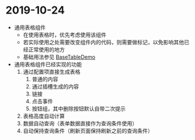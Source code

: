 # 2019-10-24
- 通用表格组件
    - 在使用表格时，优先考虑使用该组件
    - 若实际使用之处需要改变组件内的代码，则需要做标记，以免影响其他已经正常使用的地方
    - 基础用法参见 [BaseTableDemo](http://localhost:4101/demo/base-table)
- 通用表格组件已经实现的功能
    1. 通过配置项直接生成表格
        1. 普通的内容
        2. 通过插槽生成的内容
        3. 链接
        4. 点击事件
        5. 按钮组，其中删除按钮默认自带二次提示
    2. 表格高度自动计算
    3. 数据自动查询（表单数据直接作为查询条件使用）
    4. 自动保持查询条件（刷新页面保持刷新之前的查询条件）
